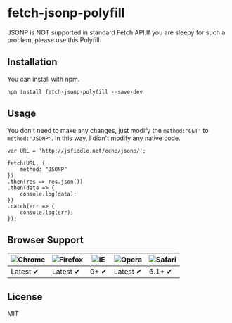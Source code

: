 # fetch-jsonp-polyfill

JSONP is NOT supported in standard Fetch API.If you are sleepy for such a problem, please use this Polyfill.

## Installation
You can install with npm.
```
npm install fetch-jsonp-polyfill --save-dev
```

## Usage
You don't need to make any changes, just modify the `method:'GET'` to `method:'JSONP'`.
In this way, I didn't modify any native code.
```
var URL = 'http://jsfiddle.net/echo/jsonp/';

fetch(URL, {
    method: "JSONP"
})
.then(res => res.json())
.then(data => {
    console.log(data);
})
.catch(err => {
    console.log(err);
});
```

## Browser Support

![Chrome](https://raw.github.com/alrra/browser-logos/master/src/chrome/chrome_48x48.png) | ![Firefox](https://raw.github.com/alrra/browser-logos/master/src/firefox/firefox_48x48.png) | ![IE](https://raw.github.com/alrra/browser-logos/master/src/archive/internet-explorer_7-8/internet-explorer_7-8_48x48.png) | ![Opera](https://raw.github.com/alrra/browser-logos/master/src/opera/opera_48x48.png) | ![Safari](https://raw.github.com/alrra/browser-logos/master/src/safari/safari_48x48.png)
--- | --- | --- | --- | --- |
Latest ✔ | Latest ✔ | 9+ ✔ | Latest ✔ | 6.1+ ✔ |

## License

MIT